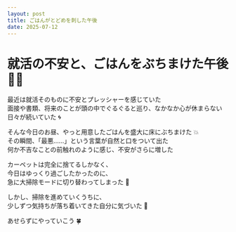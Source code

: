 ```yaml
---
layout: post
title: ごはんがとどめを刺した午後
date: 2025-07-12
---
```


# 就活の不安と、ごはんをぶちまけた午後 🍚💥

最近は就活そのものに不安とプレッシャーを感じていた  
面接や書類、将来のことが頭の中でぐるぐると巡り、なかなか心が休まらない日々が続いていた 🌀

そんな今日のお昼、やっと用意したごはんを盛大に床にぶちまけた 💥  
その瞬間、「最悪……」という言葉が自然と口をついて出た  
何か不吉なことの前触れのように感じ、不安がさらに増した

カーペットは完全に捨てるしかなく、  
今日はゆっくり過ごしたかったのに、  
急に大掃除モードに切り替わってしまった 🧹

しかし、掃除を進めていくうちに、  
少しずつ気持ちが落ち着いてきた自分に気づいた 🌿

あせらずにやっていこう 🍀
